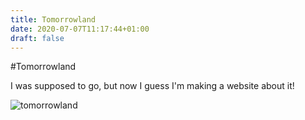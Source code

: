 ```yaml
---
title: Tomorrowland
date: 2020-07-07T11:17:44+01:00
draft: false
---
```


#Tomorrowland

I was supposed to go, but now I guess I'm making a website about it!

![tomorrowland](/Users/Shahana/Sites/my-codef-site/resources/_gen/images/tomorrowland.jpg)
